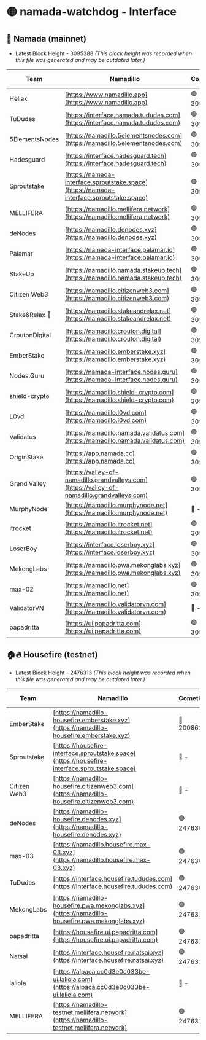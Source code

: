 # 🟡 namada-watchdog - Interface

## 🚀 Namada (mainnet)
- Latest Block Height - 3095388 *(This block height was recorded when this file was generated and may be outdated later.)*

| Team | Namadillo | CometBFT | Indexer | MASP Indexer |
|-|-|-|-|-|
| Heliax | [https://www.namadillo.app](https://www.namadillo.app) | 🟢 3095367 | 🟢 3095366 | 🟢 3095367 |
| TuDudes | [https://interface.namada.tududes.com](https://interface.namada.tududes.com) | 🟢 3095365 | 🟢 3095364 | 🟢 3095364 |
| 5ElementsNodes | [https://namadillo.5elementsnodes.com](https://namadillo.5elementsnodes.com) | 🟢 3095368 | 🟢 3095367 | 🟢 3095367 |
| Hadesguard | [https://interface.hadesguard.tech](https://interface.hadesguard.tech) | 🟢 3095368 | 🟢 3095365 | 🟢 3095365 |
| Sproutstake | [https://namada-interface.sproutstake.space](https://namada-interface.sproutstake.space) | 🟢 3095369 | 🟢 3095369 | 🟢 3095369 |
| MELLIFERA | [https://namadillo.mellifera.network](https://namadillo.mellifera.network) | 🟢 3095370 | 🟢 3095370 | 🟢 3095370 |
| deNodes | [https://namadillo.denodes.xyz](https://namadillo.denodes.xyz) | 🟢 3095371 | 🟢 3095371 | 🟢 3095371 |
| Palamar | [https://namada-interface.palamar.io](https://namada-interface.palamar.io) | 🟢 3095372 | 🟢 3095372 | 🟢 3095372 |
| StakeUp | [https://namadillo.namada.stakeup.tech](https://namadillo.namada.stakeup.tech) | 🟢 3095373 | 🟢 3095373 | 🟢 3095373 |
| Citizen Web3 | [https://namadillo.citizenweb3.com](https://namadillo.citizenweb3.com) | 🟢 3095374 | 🟢 3095368 | 🟢 3095368 |
| Stake&Relax 🦥 | [https://namadillo.stakeandrelax.net](https://namadillo.stakeandrelax.net) | 🟢 3095374 | 🟢 3095374 | 🟢 3095374 |
| CroutonDigital | [https://namadillo.crouton.digital](https://namadillo.crouton.digital) | 🟢 3095375 | 🟢 3095375 | 🟢 3095375 |
| EmberStake | [https://namadillo.emberstake.xyz](https://namadillo.emberstake.xyz) | 🟢 3095376 | 🟢 3095375 | 🟢 3095376 |
| Nodes.Guru | [https://namada-interface.nodes.guru](https://namada-interface.nodes.guru) | 🟢 3095376 | 🟢 3095376 | 🟢 3095376 |
| shield-crypto | [https://namadillo.shield-crypto.com](https://namadillo.shield-crypto.com) | 🟢 3095377 | 🟢 3095377 | 🟢 3095377 |
| L0vd | [https://namadillo.l0vd.com](https://namadillo.l0vd.com) | 🟢 3095378 | 🟢 3095378 | 🟢 3095378 |
| Validatus | [https://namadillo.namada.validatus.com](https://namadillo.namada.validatus.com) | 🟢 3095379 | 🟢 3095379 | 🟢 3095379 |
| OriginStake | [https://app.namada.cc](https://app.namada.cc) | 🟢 3095380 | 🟢 3095380 | 🟢 3095380 |
| Grand Valley | [https://valley-of-namadillo.grandvalleys.com](https://valley-of-namadillo.grandvalleys.com) | 🟢 3095381 | 🟢 3095381 | 🟢 3095381 |
| MurphyNode | [https://namadillo.murphynode.net](https://namadillo.murphynode.net) | 🔴 - | 🔴 - | 🔴 - |
| itrocket | [https://namadillo.itrocket.net](https://namadillo.itrocket.net) | 🟢 3095383 | 🟢 3095383 | 🟢 3095384 |
| LoserBoy | [https://interface.loserboy.xyz](https://interface.loserboy.xyz) | 🟢 3095384 | 🟢 3095384 | 🟢 3095384 |
| MekongLabs | [https://namadillo.pwa.mekonglabs.xyz](https://namadillo.pwa.mekonglabs.xyz) | 🟢 3095385 | 🟢 3095385 | 🟢 3095385 |
| max-02 | [https://namadillo.net](https://namadillo.net) | 🟢 3095386 | 🟢 3095386 | 🟢 3095385 |
| ValidatorVN | [https://namadillo.validatorvn.com](https://namadillo.validatorvn.com) | 🔴 - | 🔴 - | 🔴 - |
| papadritta | [https://ui.papadritta.com](https://ui.papadritta.com) | 🟢 3095388 | 🟢 3095388 | 🟢 3095388 |

## 🏠🔥 Housefire (testnet)
- Latest Block Height - 2476313 *(This block height was recorded when this file was generated and may be outdated later.)*

| Team | Namadillo | CometBFT | Indexer | MASP Indexer |
|-|-|-|-|-|
| EmberStake | [https://namadillo-housefire.emberstake.xyz](https://namadillo-housefire.emberstake.xyz) | 🔴 2008636 | 🔴 - | 🔴 - |
| Sproutstake | [https://housefire-interface.sproutstake.space](https://housefire-interface.sproutstake.space) | 🔴 - | 🔴 - | 🔴 - |
| Citizen Web3 | [https://namadillo-housefire.citizenweb3.com](https://namadillo-housefire.citizenweb3.com) | 🔴 - | 🔴 - | 🔴 - |
| deNodes | [https://namadillo-housefire.denodes.xyz](https://namadillo-housefire.denodes.xyz) | 🟢 2476308 | 🟢 2476308 | 🟢 2476308 |
| max-03 | [https://namadillo.housefire.max-03.xyz](https://namadillo.housefire.max-03.xyz) | 🟢 2476309 | 🔴 2167206 | 🟢 2476309 |
| TuDudes | [https://interface.housefire.tududes.com](https://interface.housefire.tududes.com) | 🟢 2476309 | 🟢 2476309 | 🟢 2476309 |
| MekongLabs | [https://namadillo-housefire.pwa.mekonglabs.xyz](https://namadillo-housefire.pwa.mekonglabs.xyz) | 🟢 2476310 | 🟢 2476310 | 🟢 2476310 |
| papadritta | [https://housefire.ui.papadritta.com](https://housefire.ui.papadritta.com) | 🟢 2476311 | 🟢 2476311 | 🟢 2476311 |
| Natsai | [https://interface.housefire.natsai.xyz](https://interface.housefire.natsai.xyz) | 🟢 2476311 | 🟢 2476311 | 🟢 2476312 |
| laliola | [https://alpaca.cc0d3e0c033be-ui.laliola.com](https://alpaca.cc0d3e0c033be-ui.laliola.com) | 🔴 - | 🔴 - | 🔴 - |
| MELLIFERA | [https://namadillo-testnet.mellifera.network](https://namadillo-testnet.mellifera.network) | 🟢 2476313 | 🟢 2476313 | 🟢 2476313 |

